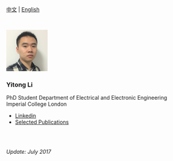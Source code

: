   
[中文](https://yt-li.github.io/namecard_cn) | [English](https://yt-li.github.io)    

<br />

![](https://raw.githubusercontent.com/yt-li/yt-li.github.io/master/LYT.png)
  
### Yitong Li
PhD Student 
Department of Electrical and Electronic Engineering  
Imperial College London  
  
- [Linkedin](https://www.linkedin.com/in/yitong-li/)  
- [Selected Publications](https://yt-li.github.io/publication)

<br />
<br />

*Update: July 2017*

